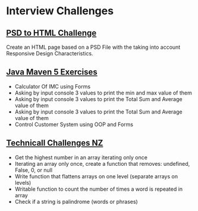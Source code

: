 # Interview Challenges

## [PSD to HTML Challenge](https://github.com/rogeralbp/interview-challenges/blob/main/psd-solution/psd-html.md)

Create an HTML page based on a PSD File with the taking into account Responsive Design Characteristics.

## [Java Maven 5 Exercises](https://github.com/rogeralbp/java-maven)

- Calculator Of IMC using Forms
- Asking by input console 3 values to print the min and max value of them
- Asking by input console 3 values to print the Total Sum and Average value of them
- Asking by input console 3 values to print the Total Sum and Average value of them
- Control Customer System using OOP and Forms

## [Technicall Challenges NZ](https://github.com/rogeralbp/interview-challenges/blob/main/nz-challenges/exercises.md)

 - Get the highest number in an array iterating only once
 - Iterating an array only once, create a function that removes: undefined, False, 0, or null
 - Write function that flattens arrays on one level (separate arrays on levels)
 - Writable function to count the number of times a word is repeated in array
 - Check if a string is palindrome (words or phrases)